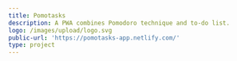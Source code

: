 ```yaml
---
title: Pomotasks
description: A PWA combines Pomodoro technique and to-do list.
logo: /images/upload/logo.svg
public-url: 'https://pomotasks-app.netlify.com/'
type: project
---
```


